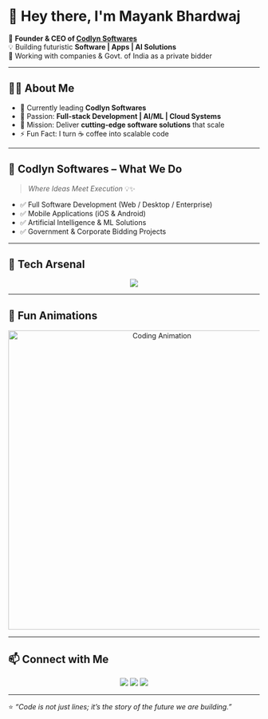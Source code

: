 # 👋 Hey there, I'm Mayank Bhardwaj  

🚀 **Founder & CEO of [Codlyn Softwares](#)**  
💡 Building futuristic **Software | Apps | AI Solutions**  
🏢 Working with companies & Govt. of India as a private bidder  

---

## 🧑‍💻 About Me  
- 🔭 Currently leading **Codlyn Softwares**  
- 💼 Passion: **Full-stack Development | AI/ML | Cloud Systems**  
- 🎯 Mission: Deliver **cutting-edge software solutions** that scale  
- ⚡ Fun Fact: I turn ☕ coffee into scalable code  

---

## 🏢 Codlyn Softwares – What We Do
> *Where Ideas Meet Execution* 💡✨

- ✅ Full Software Development (Web / Desktop / Enterprise)  
- ✅ Mobile Applications (iOS & Android)  
- ✅ Artificial Intelligence & ML Solutions  
- ✅ Government & Corporate Bidding Projects  

---

## 🌟 Tech Arsenal
<p align="center">
<img src="https://skillicons.dev/icons?i=python,js,ts,java,react,nodejs,express,tailwind,nextjs,html,css,docker,git,github,linux,figma,mysql,mongodb,aws,dart,flutter,firebase" />
</p>

---

## 🎉 Fun Animations  

<p align="center">
  <img src="https://user-images.githubusercontent.com/74038190/212750680-266fa8aa-39f1-4e8b-8873-7181dbaf3d7c.gif" alt="Coding Animation" width="600"/>
</p>

---

## 📫 Connect with Me
<p align="center">
<a href="https://linkedin.com/in/mayank-bhardwaj"><img src="https://img.shields.io/badge/LinkedIn-0077B5?style=for-the-badge&logo=linkedin&logoColor=white"/></a>
<a href="mailto:mayank@codlyn.com"><img src="https://img.shields.io/badge/Email-D14836?style=for-the-badge&logo=gmail&logoColor=white"/></a>
<a href="https://github.com/mayank-bhardwaj"><img src="https://img.shields.io/badge/GitHub-100000?style=for-the-badge&logo=github&logoColor=white"/></a>
</p>

---

⭐️ *“Code is not just lines; it’s the story of the future we are building.”*  
